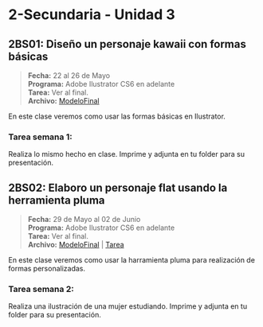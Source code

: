 # 2-Secundaria - Unidad 3

## 2BS01: Diseño un personaje kawaii con formas básicas

> **Fecha:** 22 al 26 de Mayo<br> **Programa:** Adobe Ilustrator CS6 en adelante<br> **Tarea:** Ver al final.<br> **Archivo:** [ModeloFinal](https://github.com/israelcueva/colegio-docs/blob/0adfcaa2320adc3d6902edf5c7c55f79362b9a51/docs/2-secundaria/archivos/Unidad3/2SEC-2BS01.jpg ':include :type=code')

En este clase veremos como usar las formas básicas en Ilustrator.


### Tarea semana 1:

Realiza lo mismo hecho en clase. Imprime y adjunta en tu folder para su presentación.

<div class="currentTheme">

## 2BS02: Elaboro un personaje flat usando la herramienta pluma

> **Fecha:** 29 de Mayo al 02 de Junio<br> **Programa:** Adobe Ilustrator CS6 en adelante<br> **Tarea:** Ver al final.<br> **Archivo:** [ModeloFinal](https://github.com/israelcueva/colegio-docs/blob/93fac6d65ad9b07e8061eb1e433e9cd5d6d09414/docs/2-secundaria/archivos/Unidad3/2SEC-2BS02.png ':include :type=code') | [Tarea](https://github.com/israelcueva/colegio-docs/blob/93fac6d65ad9b07e8061eb1e433e9cd5d6d09414/docs/2-secundaria/archivos/Unidad3/2SEC-2BS02-TAREA.png ':include :type=code')

En este clase veremos como usar la harramienta pluma para realización de formas personalizadas.


### Tarea semana 2:

Realiza una ilustración de una mujer estudiando. Imprime y adjunta en tu folder para su presentación.

</div>